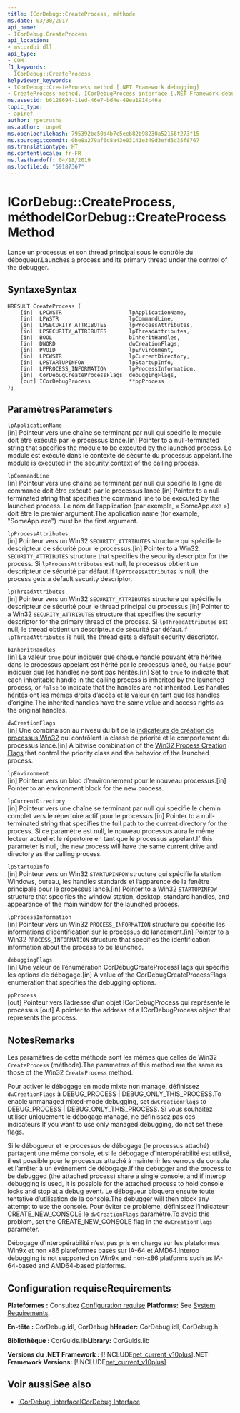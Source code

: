 ```yaml
---
title: ICorDebug::CreateProcess, méthode
ms.date: 03/30/2017
api_name:
- ICorDebug.CreateProcess
api_location:
- mscordbi.dll
api_type:
- COM
f1_keywords:
- ICorDebug::CreateProcess
helpviewer_keywords:
- ICorDebug::CreateProcess method [.NET Framework debugging]
- CreateProcess method, ICorDebugProcess interface [.NET Framework debugging]
ms.assetid: b6128694-11ed-46e7-bd4e-49ea1914c46a
topic_type:
- apiref
author: rpetrusha
ms.author: ronpet
ms.openlocfilehash: 795392bc50d4b7c5eeb82b98230a52156f273f15
ms.sourcegitcommit: 0be8a279af6d8a43e03141e349d3efd5d35f8767
ms.translationtype: HT
ms.contentlocale: fr-FR
ms.lasthandoff: 04/18/2019
ms.locfileid: "59187367"
---
```

# <a name="icordebugcreateprocess-method"></a><span data-ttu-id="cb060-102">ICorDebug::CreateProcess, méthode</span><span class="sxs-lookup"><span data-stu-id="cb060-102">ICorDebug::CreateProcess Method</span></span>
<span data-ttu-id="cb060-103">Lance un processus et son thread principal sous le contrôle du débogueur.</span><span class="sxs-lookup"><span data-stu-id="cb060-103">Launches a process and its primary thread under the control of the debugger.</span></span>  
  
## <a name="syntax"></a><span data-ttu-id="cb060-104">Syntaxe</span><span class="sxs-lookup"><span data-stu-id="cb060-104">Syntax</span></span>  
  
```  
HRESULT CreateProcess (  
    [in]  LPCWSTR                     lpApplicationName,  
    [in]  LPWSTR                      lpCommandLine,  
    [in]  LPSECURITY_ATTRIBUTES       lpProcessAttributes,  
    [in]  LPSECURITY_ATTRIBUTES       lpThreadAttributes,  
    [in]  BOOL                        bInheritHandles,  
    [in]  DWORD                       dwCreationFlags,  
    [in]  PVOID                       lpEnvironment,  
    [in]  LPCWSTR                     lpCurrentDirectory,  
    [in]  LPSTARTUPINFOW              lpStartupInfo,  
    [in]  LPPROCESS_INFORMATION       lpProcessInformation,  
    [in]  CorDebugCreateProcessFlags  debuggingFlags,  
    [out] ICorDebugProcess            **ppProcess  
);  
```  
  
## <a name="parameters"></a><span data-ttu-id="cb060-105">Paramètres</span><span class="sxs-lookup"><span data-stu-id="cb060-105">Parameters</span></span>  
 `lpApplicationName`  
 <span data-ttu-id="cb060-106">[in] Pointeur vers une chaîne se terminant par null qui spécifie le module doit être exécuté par le processus lancé.</span><span class="sxs-lookup"><span data-stu-id="cb060-106">[in] Pointer to a null-terminated string that specifies the module to be executed by the launched process.</span></span> <span data-ttu-id="cb060-107">Le module est exécuté dans le contexte de sécurité du processus appelant.</span><span class="sxs-lookup"><span data-stu-id="cb060-107">The module is executed in the security context of the calling process.</span></span>  
  
 `lpCommandLine`  
 <span data-ttu-id="cb060-108">[in] Pointeur vers une chaîne se terminant par null qui spécifie la ligne de commande doit être exécuté par le processus lancé.</span><span class="sxs-lookup"><span data-stu-id="cb060-108">[in] Pointer to a null-terminated string that specifies the command line to be executed by the launched process.</span></span> <span data-ttu-id="cb060-109">Le nom de l’application (par exemple, « SomeApp.exe ») doit être le premier argument.</span><span class="sxs-lookup"><span data-stu-id="cb060-109">The application name (for example, "SomeApp.exe") must be the first argument.</span></span>  
  
 `lpProcessAttributes`  
 <span data-ttu-id="cb060-110">[in] Pointeur vers un Win32 `SECURITY_ATTRIBUTES` structure qui spécifie le descripteur de sécurité pour le processus.</span><span class="sxs-lookup"><span data-stu-id="cb060-110">[in] Pointer to a Win32 `SECURITY_ATTRIBUTES` structure that specifies the security descriptor for the process.</span></span> <span data-ttu-id="cb060-111">Si `lpProcessAttributes` est null, le processus obtient un descripteur de sécurité par défaut.</span><span class="sxs-lookup"><span data-stu-id="cb060-111">If `lpProcessAttributes` is null, the process gets a default security descriptor.</span></span>  
  
 `lpThreadAttributes`  
 <span data-ttu-id="cb060-112">[in] Pointeur vers un Win32 `SECURITY_ATTRIBUTES` structure qui spécifie le descripteur de sécurité pour le thread principal du processus.</span><span class="sxs-lookup"><span data-stu-id="cb060-112">[in] Pointer to a Win32 `SECURITY_ATTRIBUTES` structure that specifies the security descriptor for the primary thread of the process.</span></span> <span data-ttu-id="cb060-113">Si `lpThreadAttributes` est null, le thread obtient un descripteur de sécurité par défaut.</span><span class="sxs-lookup"><span data-stu-id="cb060-113">If `lpThreadAttributes` is null, the thread gets a default security descriptor.</span></span>  
  
 `bInheritHandles`  
 <span data-ttu-id="cb060-114">[in] La valeur `true` pour indiquer que chaque handle pouvant être héritée dans le processus appelant est hérité par le processus lancé, ou `false` pour indiquer que les handles ne sont pas hérités.</span><span class="sxs-lookup"><span data-stu-id="cb060-114">[in] Set to `true` to indicate that each inheritable handle in the calling process is inherited by the launched process, or `false` to indicate that the handles are not inherited.</span></span> <span data-ttu-id="cb060-115">Les handles hérités ont les mêmes droits d’accès et la valeur en tant que les handles d’origine.</span><span class="sxs-lookup"><span data-stu-id="cb060-115">The inherited handles have the same value and access rights as the original handles.</span></span>  
  
 `dwCreationFlags`  
 <span data-ttu-id="cb060-116">[in] Une combinaison au niveau du bit de la [indicateurs de création de processus Win32](https://go.microsoft.com/fwlink/?linkid=69981) qui contrôlent la classe de priorité et le comportement du processus lancé.</span><span class="sxs-lookup"><span data-stu-id="cb060-116">[in] A bitwise combination of the [Win32 Process Creation Flags](https://go.microsoft.com/fwlink/?linkid=69981) that control the priority class and the behavior of the launched process.</span></span>  
  
 `lpEnvironment`  
 <span data-ttu-id="cb060-117">[in] Pointeur vers un bloc d’environnement pour le nouveau processus.</span><span class="sxs-lookup"><span data-stu-id="cb060-117">[in] Pointer to an environment block for the new process.</span></span>  
  
 `lpCurrentDirectory`  
 <span data-ttu-id="cb060-118">[in] Pointeur vers une chaîne se terminant par null qui spécifie le chemin complet vers le répertoire actif pour le processus.</span><span class="sxs-lookup"><span data-stu-id="cb060-118">[in] Pointer to a null-terminated string that specifies the full path to the current directory for the process.</span></span> <span data-ttu-id="cb060-119">Si ce paramètre est null, le nouveau processus aura le même lecteur actuel et le répertoire en tant que le processus appelant.</span><span class="sxs-lookup"><span data-stu-id="cb060-119">If this parameter is null, the new process will have the same current drive and directory as the calling process.</span></span>  
  
 `lpStartupInfo`  
 <span data-ttu-id="cb060-120">[in] Pointeur vers un Win32 `STARTUPINFOW` structure qui spécifie la station Windows, bureau, les handles standards et l’apparence de la fenêtre principale pour le processus lancé.</span><span class="sxs-lookup"><span data-stu-id="cb060-120">[in] Pointer to a Win32 `STARTUPINFOW` structure that specifies the window station, desktop, standard handles, and appearance of the main window for the launched process.</span></span>  
  
 `lpProcessInformation`  
 <span data-ttu-id="cb060-121">[in] Pointeur vers un Win32 `PROCESS_INFORMATION` structure qui spécifie les informations d’identification sur le processus de lancement.</span><span class="sxs-lookup"><span data-stu-id="cb060-121">[in] Pointer to a Win32 `PROCESS_INFORMATION` structure that specifies the identification information about the process to be launched.</span></span>  
  
 `debuggingFlags`  
 <span data-ttu-id="cb060-122">[in] Une valeur de l’énumération CorDebugCreateProcessFlags qui spécifie les options de débogage.</span><span class="sxs-lookup"><span data-stu-id="cb060-122">[in] A value of the CorDebugCreateProcessFlags enumeration that specifies the debugging options.</span></span>  
  
 `ppProcess`  
 <span data-ttu-id="cb060-123">[out] Pointeur vers l’adresse d’un objet ICorDebugProcess qui représente le processus.</span><span class="sxs-lookup"><span data-stu-id="cb060-123">[out] A pointer to the address of a ICorDebugProcess object that represents the process.</span></span>  
  
## <a name="remarks"></a><span data-ttu-id="cb060-124">Notes</span><span class="sxs-lookup"><span data-stu-id="cb060-124">Remarks</span></span>  
 <span data-ttu-id="cb060-125">Les paramètres de cette méthode sont les mêmes que celles de Win32 `CreateProcess` (méthode).</span><span class="sxs-lookup"><span data-stu-id="cb060-125">The parameters of this method are the same as those of the Win32 `CreateProcess` method.</span></span>  
  
 <span data-ttu-id="cb060-126">Pour activer le débogage en mode mixte non managé, définissez `dwCreationFlags` à DEBUG_PROCESS &#124; DEBUG_ONLY_THIS_PROCESS.</span><span class="sxs-lookup"><span data-stu-id="cb060-126">To enable unmanaged mixed-mode debugging, set `dwCreationFlags` to DEBUG_PROCESS &#124; DEBUG_ONLY_THIS_PROCESS.</span></span> <span data-ttu-id="cb060-127">Si vous souhaitez utiliser uniquement le débogage managé, ne définissez pas ces indicateurs.</span><span class="sxs-lookup"><span data-stu-id="cb060-127">If you want to use only managed debugging, do not set these flags.</span></span>  
  
 <span data-ttu-id="cb060-128">Si le débogueur et le processus de débogage (le processus attaché) partagent une même console, et si le débogage d’interopérabilité est utilisé, il est possible pour le processus attaché à maintenir les verrous de console et l’arrêter à un événement de débogage.</span><span class="sxs-lookup"><span data-stu-id="cb060-128">If the debugger and the process to be debugged (the attached process) share a single console, and if interop debugging is used, it is possible for the attached process to hold console locks and stop at a debug event.</span></span> <span data-ttu-id="cb060-129">Le débogueur bloquera ensuite toute tentative d’utilisation de la console.</span><span class="sxs-lookup"><span data-stu-id="cb060-129">The debugger will then block any attempt to use the console.</span></span> <span data-ttu-id="cb060-130">Pour éviter ce problème, définissez l’indicateur CREATE_NEW_CONSOLE le `dwCreationFlags` paramètre.</span><span class="sxs-lookup"><span data-stu-id="cb060-130">To avoid this problem, set the CREATE_NEW_CONSOLE flag in the `dwCreationFlags` parameter.</span></span>  
  
 <span data-ttu-id="cb060-131">Débogage d’interopérabilité n’est pas pris en charge sur les plateformes Win9x et non x86 plateformes basés sur IA-64 et AMD64.</span><span class="sxs-lookup"><span data-stu-id="cb060-131">Interop debugging is not supported on Win9x and non-x86 platforms such as IA-64-based and AMD64-based platforms.</span></span>  
  
## <a name="requirements"></a><span data-ttu-id="cb060-132">Configuration requise</span><span class="sxs-lookup"><span data-stu-id="cb060-132">Requirements</span></span>  
 <span data-ttu-id="cb060-133">**Plateformes :** Consultez [Configuration requise](../../../../docs/framework/get-started/system-requirements.md).</span><span class="sxs-lookup"><span data-stu-id="cb060-133">**Platforms:** See [System Requirements](../../../../docs/framework/get-started/system-requirements.md).</span></span>  
  
 <span data-ttu-id="cb060-134">**En-tête :** CorDebug.idl, CorDebug.h</span><span class="sxs-lookup"><span data-stu-id="cb060-134">**Header:** CorDebug.idl, CorDebug.h</span></span>  
  
 <span data-ttu-id="cb060-135">**Bibliothèque :** CorGuids.lib</span><span class="sxs-lookup"><span data-stu-id="cb060-135">**Library:** CorGuids.lib</span></span>  
  
 <span data-ttu-id="cb060-136">**Versions du .NET Framework :** [!INCLUDE[net_current_v10plus](../../../../includes/net-current-v10plus-md.md)]</span><span class="sxs-lookup"><span data-stu-id="cb060-136">**.NET Framework Versions:** [!INCLUDE[net_current_v10plus](../../../../includes/net-current-v10plus-md.md)]</span></span>  
  
## <a name="see-also"></a><span data-ttu-id="cb060-137">Voir aussi</span><span class="sxs-lookup"><span data-stu-id="cb060-137">See also</span></span>

- [<span data-ttu-id="cb060-138">ICorDebug, interface</span><span class="sxs-lookup"><span data-stu-id="cb060-138">ICorDebug Interface</span></span>](../../../../docs/framework/unmanaged-api/debugging/icordebug-interface.md)
